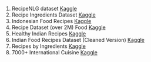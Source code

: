 
1. RecipeNLG dataset [Kaggle](https://www.kaggle.com/datasets/saldenisov/recipenlg/data)
2. Recipe Ingredients Dataset [Kaggle](https://www.kaggle.com/datasets/kaggle/recipe-ingredients-dataset/data?select=train.json)
3. Indonesian Food Recipes [Kaggle](https://www.kaggle.com/datasets/canggih/indonesian-food-recipes)
4. Recipe Dataset (over 2M) Food [Kaggle](https://www.kaggle.com/datasets/wilmerarltstrmberg/recipe-dataset-over-2m)
5. Healthy Indian Recipes [Kaggle](https://www.kaggle.com/datasets/bhavyadhingra00020/healthy-indian-recipes)
6. Indian Food Recipes Dataset (Cleaned Version) [Kaggle](https://www.kaggle.com/datasets/sooryaprakash12/cleaned-indian-recipes-dataset)
7. Recipes by Ingredients [Kaggle](https://www.kaggle.com/datasets/alincijov/cooking-ingredients)
8. 7000+ International Cuisine [Kaggle](https://www.kaggle.com/datasets/rumitpathare/indian-recipes)